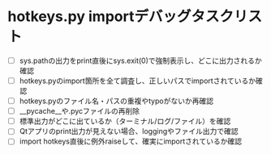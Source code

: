 # hotkeys.py importデバッグタスクリスト

- [ ] sys.pathの出力をprint直後にsys.exit(0)で強制表示し、どこに出力されるか確認
- [ ] hotkeys.pyのimport箇所を全て調査し、正しいパスでimportされているか確認
- [ ] hotkeys.pyのファイル名・パスの重複やtypoがないか再確認
- [ ] __pycache__や.pycファイルの再削除
- [ ] 標準出力がどこに出ているか（ターミナル/ログ/ファイル）を確認
- [ ] Qtアプリのprint出力が見えない場合、loggingやファイル出力で確認
- [ ] import hotkeys直後に例外raiseして、確実にimportされているか確認 